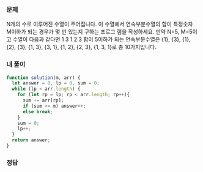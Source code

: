 ### 문제
N개의 수로 이루어진 수열이 주어집니다.
이 수열에서 연속부분수열의 합이 특정숫자 M이하가 되는 경우가 몇 번 있는지 구하는 프로그 램을 작성하세요.
만약 N=5, M=5이고 수열이 다음과 같다면
1 3 1 2 3 
합이 5이하가 되는 연속부분수열은 {1}, {3}, {1}, {2}, {3}, {1, 3}, {3, 1}, {1, 2}, {2, 3}, {1, 3, 1}로 총 10가지입니다.

### 내 풀이
```js
function solution(m, arr) {
  let answer = 0, lp = 0, sum = 0;
  while (lp < arr.length) {
    for (let rp = lp; rp < arr.length; rp++){
      sum += arr[rp];
      if (sum <= m) answer++;
      else break;
    }
    sum = 0;
    lp++;
  }
  return answer;
}
```

### 정답
```js

```
